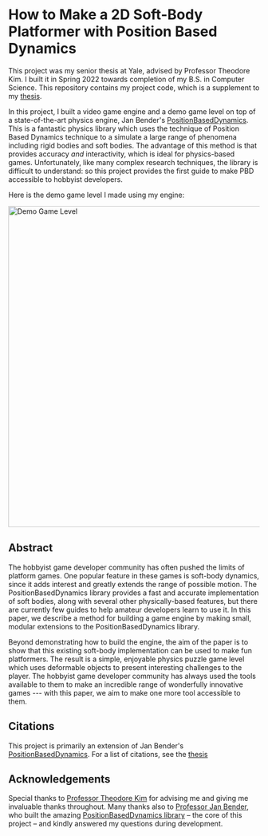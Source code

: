 # How to Make a 2D Soft-Body Platformer with Position Based Dynamics
This project was my senior thesis at Yale, advised by Professor Theodore Kim. I built it in Spring 2022 towards completion of my B.S. in Computer Science. This repository contains my project code, which is a supplement to my [thesis](/Senior%20Thesis.pdf).

In this project, I built a video game engine and a demo game level on top of a state-of-the-art physics engine, Jan Bender's [PositionBasedDynamics](https://github.com/InteractiveComputerGraphics/PositionBasedDynamics). This is a fantastic physics library which uses the technique of  Position Based Dynamics technique to a simulate a large range of phenomena including rigid bodies and soft bodies. The advantage of this method is that provides accuracy _and_ interactivity, which is ideal for physics-based games. Unfortunately, like many complex research techniques, the library is difficult to understand: so this project provides the first guide to make PBD accessible to hobbyist developers.

Here is the demo game level I made using my engine:

[<img width="644" alt="Demo Game Level" src="https://user-images.githubusercontent.com/17149360/191396096-8a910d95-e692-4dac-8ce5-f18ffc291659.png">](https://www.youtube.com/watch?v=Djj6FgJyC9E&ab_channel=ZacS)

## Abstract

The hobbyist game developer community has often pushed the limits of platform games. One popular feature in these games is soft-body dynamics, since it adds interest and greatly extends the range of possible motion. The PositionBasedDynamics library provides a fast and accurate implementation of soft bodies, along with several other physically-based features, but there are currently few guides to help amateur developers learn to use it. In this paper, we describe a method for building a game engine by making small, modular extensions to the PositionBasedDynamics library. 

Beyond demonstrating how to build the engine, the aim of the paper is to show that this existing soft-body implementation can be used to make fun platformers. The result is a simple, enjoyable physics puzzle game level which uses deformable objects to present interesting challenges to the player. The hobbyist game developer community has always used the tools available to them to make an incredible range of wonderfully innovative games --- with this paper, we aim to make one more tool accessible to them.

## Citations

This project is primarily an extension of Jan Bender's [PositionBasedDynamics](https://github.com/InteractiveComputerGraphics/PositionBasedDynamics). For a list of citations, see the [thesis](/Senior%20Thesis.pdf)

## Acknowledgements

Special thanks to [Professor Theodore Kim](https://www.tkim.graphics/) for advising me and giving me invaluable thanks throughout. Many thanks also to [Professor Jan Bender](https://animation.rwth-aachen.de/person/1/), who built the amazing [PositionBasedDynamics library](https://github.com/InteractiveComputerGraphics/PositionBasedDynamics) – the core of this project – and kindly answered my questions during development.
